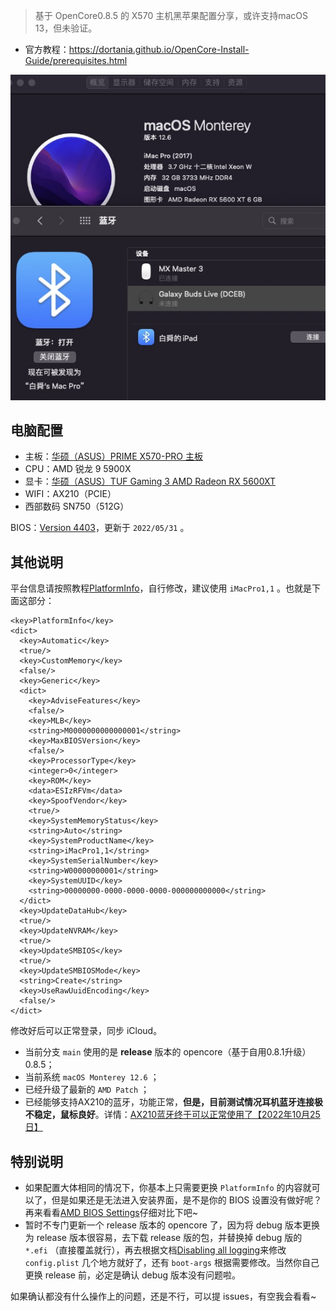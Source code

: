 > 基于 OpenCore0.8.5 的 X570 主机黑苹果配置分享，或许支持macOS 13，但未验证。

* 官方教程：https://dortania.github.io/OpenCore-Install-Guide/prerequisites.html

![Overview](./Assets/overview-12.6-bt.png)

## 电脑配置

* 主板：[华硕（ASUS）PRIME X570-PRO 主板](https://www.asus.com/Motherboards-Components/Motherboards/All-series/PRIME-X570-PRO/)
* CPU：AMD 锐龙 9 5900X
* 显卡：[华硕（ASUS）TUF Gaming 3 AMD Radeon RX 5600XT](https://www.asus.com/Motherboards-Components/Graphics-Cards/All-series/TUF-3-RX5600XT-O6G-EVO-GAMING/)
* WIFI：AX210（PCIE）
* 西部数码 SN750（512G）

BIOS：[Version 4403](https://www.asus.com/Motherboards-Components/Motherboards/All-series/PRIME-X570-PRO/HelpDesk_BIOS/)，更新于 `2022/05/31` 。

## 其他说明

平台信息请按照教程[PlatformInfo](https://dortania.github.io/OpenCore-Install-Guide/AMD/zen.html#platforminfo)，自行修改，建议使用 `iMacPro1,1` 。也就是下面这部分：

```
<key>PlatformInfo</key>
<dict>
  <key>Automatic</key>
  <true/>
  <key>CustomMemory</key>
  <false/>
  <key>Generic</key>
  <dict>
    <key>AdviseFeatures</key>
    <false/>
    <key>MLB</key>
    <string>M0000000000000001</string>
    <key>MaxBIOSVersion</key>
    <false/>
    <key>ProcessorType</key>
    <integer>0</integer>
    <key>ROM</key>
    <data>ESIzRFVm</data>
    <key>SpoofVendor</key>
    <true/>
    <key>SystemMemoryStatus</key>
    <string>Auto</string>
    <key>SystemProductName</key>
    <string>iMacPro1,1</string>
    <key>SystemSerialNumber</key>
    <string>W00000000001</string>
    <key>SystemUUID</key>
    <string>00000000-0000-0000-0000-000000000000</string>
  </dict>
  <key>UpdateDataHub</key>
  <true/>
  <key>UpdateNVRAM</key>
  <true/>
  <key>UpdateSMBIOS</key>
  <true/>
  <key>UpdateSMBIOSMode</key>
  <string>Create</string>
  <key>UseRawUuidEncoding</key>
  <false/>
</dict>
```

修改好后可以正常登录，同步 iCloud。

* 当前分支 `main` 使用的是 **release** 版本的 opencore（基于自用0.8.1升级）0.8.5；
* 当前系统 `macOS Monterey 12.6` ；
* 已经升级了最新的 `AMD Patch` ；
* 已经能够支持AX210的蓝牙，功能正常，**但是，目前测试情况耳机蓝牙连接极不稳定，鼠标良好**。详情：[AX210蓝牙终于可以正常使用了【2022年10月25日】](https://bbs.pcbeta.com/viewthread-1927546-1-2.html)

## 特别说明

* 如果配置大体相同的情况下，你基本上只需要更换 `PlatformInfo` 的内容就可以了，但是如果还是无法进入安装界面，是不是你的 BIOS 设置没有做好呢？再来看看[AMD BIOS Settings](https://dortania.github.io/OpenCore-Install-Guide/AMD/zen.html#amd-bios-settings)仔细对比下吧~
* 暂时不专门更新一个 release 版本的 opencore 了，因为将 debug 版本更换为 release 版本很容易，去下载 release 版的包，并替换掉 debug 版的 `*.efi` （直接覆盖就行），再去根据文档[Disabling all logging](https://dortania.github.io/OpenCore-Install-Guide/troubleshooting/debug.html#config-changes)来修改 `config.plist` 几个地方就好了，还有 `boot-args` 根据需要修改。当然你自己更换 release 前，必定是确认 debug 版本没有问题啦。

如果确认都没有什么操作上的问题，还是不行，可以提 issues，有空我会看看~
